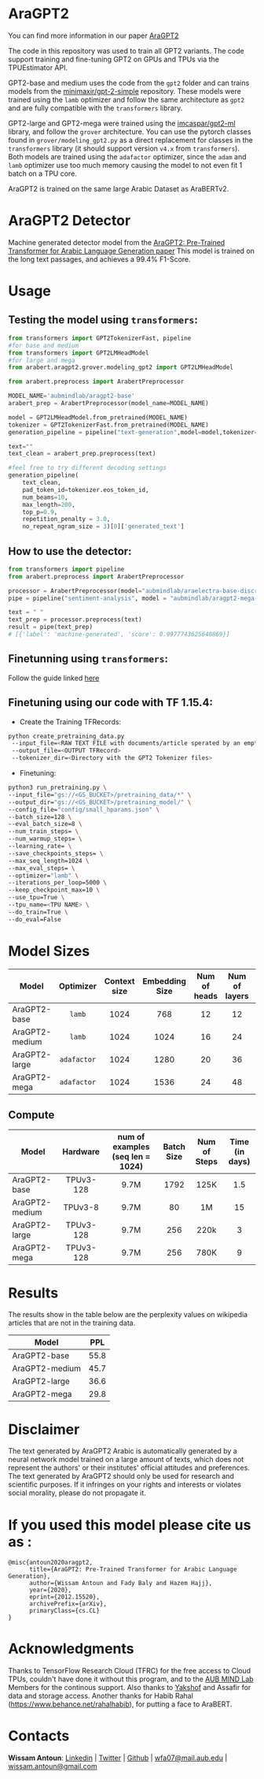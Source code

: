 
# AraGPT2

You can find more information in our paper [AraGPT2](https://arxiv.org/abs/2012.15520)

The code in this repository was used to train all GPT2 variants. The code support training and fine-tuning GPT2 on GPUs and TPUs via the TPUEstimator API.

GPT2-base and medium uses the code from the `gpt2` folder and can trains models from the [minimaxir/gpt-2-simple](https://github.com/minimaxir/gpt-2-simple) repository.
These models were trained using the `lamb` optimizer and follow the same architecture as `gpt2` and are fully compatible with the `transformers` library.

GPT2-large and GPT2-mega were trained using the [imcaspar/gpt2-ml](https://github.com/imcaspar/gpt2-ml/) library, and follow the `grover` architecture. You can use the pytorch classes found in `grover/modeling_gpt2.py` as a direct replacement for classes in the `transformers` library (it should support version `v4.x` from `transformers`).
Both models are trained using the `adafactor` optimizer, since the `adam` and `lamb` optimizer use too much memory causing the model to not even fit 1 batch on a TPU core.

AraGPT2 is trained on the same large Arabic Dataset as AraBERTv2.

# AraGPT2 Detector
Machine generated detector model from the [AraGPT2: Pre-Trained Transformer for Arabic Language Generation paper](https://arxiv.org/abs/2012.15520)
This model is trained on the long text passages, and achieves a 99.4% F1-Score.


# Usage

## Testing the model using `transformers`:

```python
from transformers import GPT2TokenizerFast, pipeline
#for base and medium
from transformers import GPT2LMHeadModel
#for large and mega
from arabert.aragpt2.grover.modeling_gpt2 import GPT2LMHeadModel

from arabert.preprocess import ArabertPreprocessor

MODEL_NAME='aubmindlab/aragpt2-base'
arabert_prep = ArabertPreprocessor(model_name=MODEL_NAME)

model = GPT2LMHeadModel.from_pretrained(MODEL_NAME)
tokenizer = GPT2TokenizerFast.from_pretrained(MODEL_NAME)
generation_pipeline = pipeline("text-generation",model=model,tokenizer=tokenizer)

text=""
text_clean = arabert_prep.preprocess(text)

#feel free to try different decoding settings
generation_pipeline(
    text_clean,
    pad_token_id=tokenizer.eos_token_id,
    num_beams=10,
    max_length=200,
    top_p=0.9,
    repetition_penalty = 3.0,
    no_repeat_ngram_size = 3)[0]['generated_text']
```
## How to use the detector:

```python
from transformers import pipeline
from arabert.preprocess import ArabertPreprocessor

processor = ArabertPreprocessor(model="aubmindlab/araelectra-base-discriminator")
pipe = pipeline("sentiment-analysis", model = "aubmindlab/aragpt2-mega-detector-long")

text = " "
text_prep = processor.preprocess(text)
result = pipe(text_prep)
# [{'label': 'machine-generated', 'score': 0.9977743625640869}]
```

## Finetunning using `transformers`:

Follow the guide linked [here](https://towardsdatascience.com/fine-tuning-gpt2-on-colab-gpu-for-free-340468c92ed)

## Finetuning using our code with TF 1.15.4:

- Create the Training TFRecords:
```bash
python create_pretraining_data.py
 --input_file=<RAW TEXT FILE with documents/article sperated by an empty line>
 --output_file=<OUTPUT TFRecord>
 --tokenizer_dir=<Directory with the GPT2 Tokenizer files>
 ```

 - Finetuning:
 ```bash
 python3 run_pretraining.py \
 --input_file="gs://<GS_BUCKET>/pretraining_data/*" \
 --output_dir="gs://<GS_BUCKET>/pretraining_model/" \
 --config_file="config/small_hparams.json" \
 --batch_size=128 \
 --eval_batch_size=8 \
 --num_train_steps= \
 --num_warmup_steps= \
 --learning_rate= \
 --save_checkpoints_steps= \
 --max_seq_length=1024 \
 --max_eval_steps= \
 --optimizer="lamb" \
 --iterations_per_loop=5000 \
 --keep_checkpoint_max=10 \
 --use_tpu=True \
 --tpu_name=<TPU NAME> \
 --do_train=True \
 --do_eval=False
 ```
# Model Sizes

Model | Optimizer | Context size | Embedding Size | Num of heads | Num of layers | Model Size / Num of Params |
 ---|:---:|:---:|:---:|:---:|:---:|:---:
AraGPT2-base | `lamb` | 1024 | 768 | 12 | 12 | 527MB / 135M |
AraGPT2-medium | `lamb` | 1024 | 1024 | 16 | 24 | 1.4GB / 369M |
AraGPT2-large | `adafactor` | 1024 | 1280 | 20 | 36 | 2.98GB/792M |
AraGPT2-mega | `adafactor` | 1024 | 1536 | 24 | 48 | 5.5GB/1.46B |

## Compute

Model | Hardware | num of examples (seq len = 1024) | Batch Size | Num of Steps | Time (in days)
 ---|:---:|:---:|:---:|:---:|:---:
AraGPT2-base | TPUv3-128 | 9.7M | 1792 | 125K | 1.5
AraGPT2-medium | TPUv3-8 | 9.7M | 80 | 1M | 15
AraGPT2-large | TPUv3-128 | 9.7M | 256 | 220k | 3
AraGPT2-mega | TPUv3-128 | 9.7M | 256 | 780K | 9

# Results

The results show in the table below are the perplexity values on wikipedia articles that are not in the training data.

Model | PPL |
 ---|:---:
AraGPT2-base | 55.8
AraGPT2-medium | 45.7
AraGPT2-large | 36.6
AraGPT2-mega | 29.8


# Disclaimer

The text generated by AraGPT2 Arabic is automatically generated by a neural network model trained on a large amount of texts, which does not represent the authors' or their institutes' official attitudes and preferences. The text generated by AraGPT2 should only be used for research and scientific purposes. If it infringes on your rights and interests or violates social morality, please do not propagate it.

# If you used this model please cite us as :

```
@misc{antoun2020aragpt2,
      title={AraGPT2: Pre-Trained Transformer for Arabic Language Generation},
      author={Wissam Antoun and Fady Baly and Hazem Hajj},
      year={2020},
      eprint={2012.15520},
      archivePrefix={arXiv},
      primaryClass={cs.CL}
}
```


# Acknowledgments
Thanks to TensorFlow Research Cloud (TFRC) for the free access to Cloud TPUs, couldn't have done it without this program, and to the [AUB MIND Lab](https://sites.aub.edu.lb/mindlab/) Members for the continous support. Also thanks to [Yakshof](https://www.yakshof.com/#/) and Assafir for data and storage access. Another thanks for Habib Rahal (https://www.behance.net/rahalhabib), for putting a face to AraBERT.

# Contacts
**Wissam Antoun**: [Linkedin](https://www.linkedin.com/in/wissam-antoun-622142b4/) | [Twitter](https://twitter.com/wissam_antoun) | [Github](https://github.com/WissamAntoun) | <wfa07@mail.aub.edu> | <wissam.antoun@gmail.com>